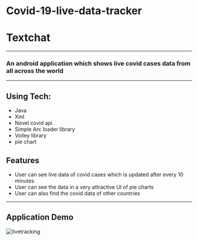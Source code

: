 # Covid-19-live-data-tracker
# Textchat
---
### An android application which shows live covid cases data from all across the world
---
## Using Tech:

* Java
* Xml
* Novel covid api
* Simple Arc loader library
* Volley library
* pie chart
## Features

* User can see live data of covid cases which is updated after every 10 minutes
* User can see the data in a very attractive UI of pie charts
* User can also find the covid data of other countries
---
## Application Demo

![livetracking](https://user-images.githubusercontent.com/57634381/81424649-e657c600-9173-11ea-8513-f42e3fbb27fb.gif)
